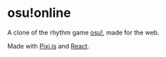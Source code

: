 # osu!online

A clone of the rhythm game [osu!](https://osu.ppy.sh/), made for the web.

Made with [Pixi.js](https://www.pixijs.com/) and [React](https://reactjs.org/).

